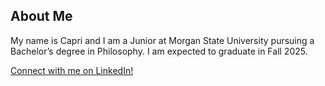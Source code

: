 ## About Me
My name is Capri and I am a Junior at Morgan State University pursuing a Bachelor’s degree in Philosophy. 
I am expected to graduate in Fall 2025.

[Connect with me on LinkedIn!](https://www.linkedin.com/in/capris)

